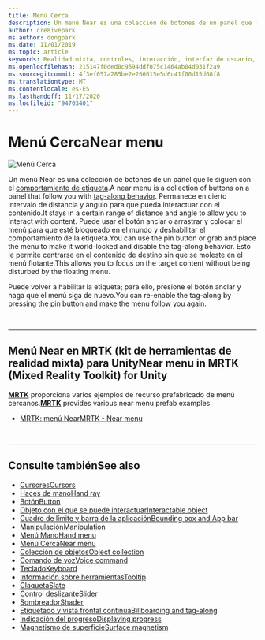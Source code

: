 ```yaml
---
title: Menú Cerca
description: Un menú Near es una colección de botones de un panel que le siguen con el comportamiento de etiqueta.
author: cre8ivepark
ms.author: dongpark
ms.date: 11/01/2019
ms.topic: article
keywords: Realidad mixta, controles, interacción, interfaz de usuario, UX, menú, auriculares de realidad mixta, auriculares de realidad mixta de Windows, auriculares de realidad virtual, HoloLens, MRTK, kit de herramientas de realidad mixta
ms.openlocfilehash: 215147f0ded0c9594ddf075c1464ab04d031f2a9
ms.sourcegitcommit: 4f3ef057a285be2e260615e5d6c41f00d15d08f8
ms.translationtype: MT
ms.contentlocale: es-ES
ms.lasthandoff: 11/17/2020
ms.locfileid: "94703401"
---
```

# <a name="near-menu"></a><span data-ttu-id="63466-104">Menú Cerca</span><span class="sxs-lookup"><span data-stu-id="63466-104">Near menu</span></span>

![Menú Cerca](images/UX_Hero_NearMenu.jpg)

<span data-ttu-id="63466-106">Un menú Near es una colección de botones de un panel que le siguen con el [comportamiento de etiqueta](billboarding-and-tag-along.md#what-is-a-tag-along).</span><span class="sxs-lookup"><span data-stu-id="63466-106">A near menu is a collection of buttons on a panel that follow you with [tag-along behavior](billboarding-and-tag-along.md#what-is-a-tag-along).</span></span> <span data-ttu-id="63466-107">Permanece en cierto intervalo de distancia y ángulo para que pueda interactuar con el contenido.</span><span class="sxs-lookup"><span data-stu-id="63466-107">It stays in a certain range of distance and angle to allow you to interact with content.</span></span> <span data-ttu-id="63466-108">Puede usar el botón anclar o arrastrar y colocar el menú para que esté bloqueado en el mundo y deshabilitar el comportamiento de la etiqueta.</span><span class="sxs-lookup"><span data-stu-id="63466-108">You can use the pin button or grab and place the menu to make it world-locked and disable the tag-along behavior.</span></span> <span data-ttu-id="63466-109">Esto le permite centrarse en el contenido de destino sin que se moleste en el menú flotante.</span><span class="sxs-lookup"><span data-stu-id="63466-109">This allows you to focus on the target content without being disturbed by the floating menu.</span></span>

<span data-ttu-id="63466-110">Puede volver a habilitar la etiqueta; para ello, presione el botón anclar y haga que el menú siga de nuevo.</span><span class="sxs-lookup"><span data-stu-id="63466-110">You can re-enable the tag-along by pressing the pin button and make the menu follow you again.</span></span>

<br>

---

## <a name="near-menu-in-mrtk-mixed-reality-toolkit-for-unity"></a><span data-ttu-id="63466-111">Menú Near en MRTK (kit de herramientas de realidad mixta) para Unity</span><span class="sxs-lookup"><span data-stu-id="63466-111">Near menu in MRTK (Mixed Reality Toolkit) for Unity</span></span>
<span data-ttu-id="63466-112">**[MRTK](https://github.com/Microsoft/MixedRealityToolkit-Unity)** proporciona varios ejemplos de recurso prefabricado de menú cercanos.</span><span class="sxs-lookup"><span data-stu-id="63466-112">**[MRTK](https://github.com/Microsoft/MixedRealityToolkit-Unity)** provides various near menu prefab examples.</span></span>

* [<span data-ttu-id="63466-113">MRTK: menú Near</span><span class="sxs-lookup"><span data-stu-id="63466-113">MRTK - Near menu</span></span>](https://microsoft.github.io/MixedRealityToolkit-Unity/Documentation/README_NearMenu.html)


<br>

---


## <a name="see-also"></a><span data-ttu-id="63466-114">Consulte también</span><span class="sxs-lookup"><span data-stu-id="63466-114">See also</span></span>

* [<span data-ttu-id="63466-115">Cursores</span><span class="sxs-lookup"><span data-stu-id="63466-115">Cursors</span></span>](cursors.md)
* [<span data-ttu-id="63466-116">Haces de mano</span><span class="sxs-lookup"><span data-stu-id="63466-116">Hand ray</span></span>](point-and-commit.md)
* [<span data-ttu-id="63466-117">Botón</span><span class="sxs-lookup"><span data-stu-id="63466-117">Button</span></span>](button.md)
* [<span data-ttu-id="63466-118">Objeto con el que se puede interactuar</span><span class="sxs-lookup"><span data-stu-id="63466-118">Interactable object</span></span>](interactable-object.md)
* [<span data-ttu-id="63466-119">Cuadro de límite y barra de la aplicación</span><span class="sxs-lookup"><span data-stu-id="63466-119">Bounding box and App bar</span></span>](app-bar-and-bounding-box.md)
* [<span data-ttu-id="63466-120">Manipulación</span><span class="sxs-lookup"><span data-stu-id="63466-120">Manipulation</span></span>](direct-manipulation.md)
* [<span data-ttu-id="63466-121">Menú Mano</span><span class="sxs-lookup"><span data-stu-id="63466-121">Hand menu</span></span>](hand-menu.md)
* [<span data-ttu-id="63466-122">Menú Cerca</span><span class="sxs-lookup"><span data-stu-id="63466-122">Near menu</span></span>](near-menu.md)
* [<span data-ttu-id="63466-123">Colección de objetos</span><span class="sxs-lookup"><span data-stu-id="63466-123">Object collection</span></span>](object-collection.md)
* [<span data-ttu-id="63466-124">Comando de voz</span><span class="sxs-lookup"><span data-stu-id="63466-124">Voice command</span></span>](voice-input.md)
* [<span data-ttu-id="63466-125">Teclado</span><span class="sxs-lookup"><span data-stu-id="63466-125">Keyboard</span></span>](keyboard.md)
* [<span data-ttu-id="63466-126">Información sobre herramientas</span><span class="sxs-lookup"><span data-stu-id="63466-126">Tooltip</span></span>](tooltip.md)
* [<span data-ttu-id="63466-127">Claqueta</span><span class="sxs-lookup"><span data-stu-id="63466-127">Slate</span></span>](slate.md)
* [<span data-ttu-id="63466-128">Control deslizante</span><span class="sxs-lookup"><span data-stu-id="63466-128">Slider</span></span>](slider.md)
* [<span data-ttu-id="63466-129">Sombreador</span><span class="sxs-lookup"><span data-stu-id="63466-129">Shader</span></span>](shader.md)
* [<span data-ttu-id="63466-130">Etiquetado y vista frontal continua</span><span class="sxs-lookup"><span data-stu-id="63466-130">Billboarding and tag-along</span></span>](billboarding-and-tag-along.md)
* [<span data-ttu-id="63466-131">Indicación del progreso</span><span class="sxs-lookup"><span data-stu-id="63466-131">Displaying progress</span></span>](progress.md)
* [<span data-ttu-id="63466-132">Magnetismo de superficie</span><span class="sxs-lookup"><span data-stu-id="63466-132">Surface magnetism</span></span>](surface-magnetism.md)

